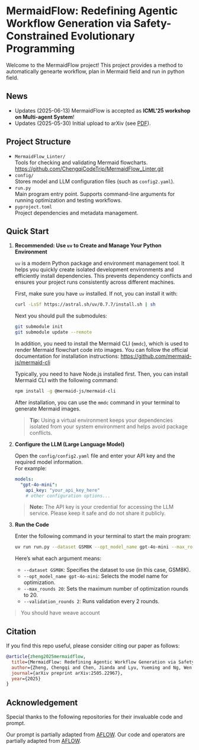# MermaidFlow: Redefining Agentic Workflow Generation via Safety-Constrained Evolutionary Programming

Welcome to the MermaidFlow project! This project provides a method to automatically genearte workflow, plan in Mermaid field and run in python field. 

## News

- Updates (2025-06-13) MermaidFlow is accepted as **ICML'25 workshop on Multi-agent System**!
- Updates (2025-05-30) Initial upload to arXiv (see [PDF](https://arxiv.org/abs/2505.22967)).

## Project Structure

- `MermaidFlow_Linter/`  
  Tools for checking and validating Mermaid flowcharts. https://github.com/ChengqiCodeTrip/MermaidFlow_Linter.git
- `config/`  
  Stores model and LLM configuration files (such as `config2.yaml`).
- `run.py`  
  Main program entry point. Supports command-line arguments for running optimization and testing workflows.
- `pyproject.toml`  
  Project dependencies and metadata management.

## Quick Start

1. **Recommended: Use `uv` to Create and Manage Your Python Environment**

   `uv` is a modern Python package and environment management tool. It helps you quickly create isolated development environments and efficiently install dependencies. This prevents dependency conflicts and ensures your project runs consistently across different machines.

   First, make sure you have `uv` installed. If not, you can install it with:

   ```bash
   curl -LsSf https://astral.sh/uv/0.7.7/install.sh | sh
   ```

   Next you should pull the submodules:
   ```bash
   git submodule init
   git submodule update --remote
   ```

   In addition, you need to install the Mermaid CLI (`mmdc`), which is used to render Mermaid flowchart code into images. You can follow the official documentation for installation instructions: https://github.com/mermaid-js/mermaid-cli

   Typically, you need to have Node.js installed first. Then, you can install Mermaid CLI with the following command:

   ```bash
   npm install -g @mermaid-js/mermaid-cli
   ```

   After installation, you can use the `mmdc` command in your terminal to generate Mermaid images.

   > **Tip:** Using a virtual environment keeps your dependencies isolated from your system environment and helps avoid package conflicts.

2. **Configure the LLM (Large Language Model)**

   Open the `config/config2.yaml` file and enter your API key and the required model information.  
   For example:

   ```yaml
   models:
     "gpt-4o-mini":
       api_key: "your_api_key_here"
       # other configuration options...
   ```

   > **Note:** The API key is your credential for accessing the LLM service. Please keep it safe and do not share it publicly.

3. **Run the Code**

   Enter the following command in your terminal to start the main program:

   ```bash
   uv run run.py --dataset GSM8K --opt_model_name gpt-4o-mini --max_rounds 20 --validation_rounds 2
   ```

   Here’s what each argument means:
   - `--dataset GSM8K`: Specifies the dataset to use (in this case, GSM8K).
   - `--opt_model_name gpt-4o-mini`: Selects the model name for optimization.
   - `--max_rounds 20`: Sets the maximum number of optimization rounds to 20.
   - `--validation_rounds 2`: Runs validation every 2 rounds.

> You should have weave account
## Citation
If you find this repo useful, please consider citing our paper as follows:
```bibtex
@article{zheng2025mermaidflow,
  title={MermaidFlow: Redefining Agentic Workflow Generation via Safety-Constrained Evolutionary Programming},
  author={Zheng, Chengqi and Chen, Jianda and Lyu, Yueming and Ng, Wen Zheng Terence and Zhang, Haopeng and Ong, Yew-Soon and Tsang, Ivor and Yin, Haiyan},
  journal={arXiv preprint arXiv:2505.22967},
  year={2025}
}
```
## Acknowledgement

Special thanks to the following repositories for their invaluable code and prompt.

Our prompt is partially adapted from [AFLOW](https://github.com/geekan/MetaGPT/tree/main/examples/aflow). Our code and operators are partially adapted from [AFLOW](https://github.com/geekan/MetaGPT/tree/main/examples/aflow).